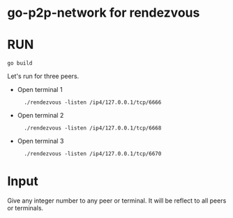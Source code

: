 # go-p2p-network for rendezvous

# RUN

    go build
Let's run for three peers.
- Open terminal 1
    
        ./rendezvous -listen /ip4/127.0.0.1/tcp/6666

- Open terminal 2

        ./rendezvous -listen /ip4/127.0.0.1/tcp/6668

- Open terminal 3

        ./rendezvous -listen /ip4/127.0.0.1/tcp/6670

# Input

Give any integer number to any peer or terminal. It will be reflect to all peers or terminals.

